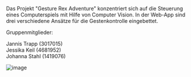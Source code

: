 Das Projekt "Gesture Rex Adventure" konzentriert sich auf die Steuerung eines Computerspiels mit Hilfe von Computer Vision.
In der Web-App sind drei verschiedene Ansätze für die Gestenkontrolle eingebettet.

Gruppenmitglieder:

  Jannis Trapp (3017015)  
  Jessika Keil (4681952)  
  Johanna Stahl (1419076)

![image](https://github.com/user-attachments/assets/a6d0e7d2-427d-4846-9f66-775435c47411)
